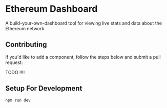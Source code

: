 # Ethereum Dashboard

A build-your-own-dashboard tool for viewing live stats and data
about the Ethereum network

## Contributing

If you'd like to add a component, follow the steps below and submit a pull request:

TODO !!!!

## Setup For Development

```bash
npm run dev
```
